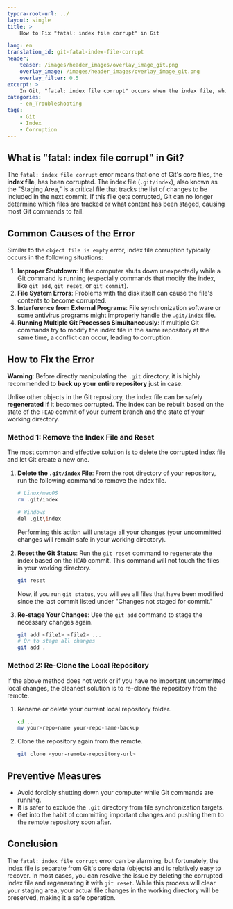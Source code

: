 ```yaml
---
typora-root-url: ../
layout: single
title: >
    How to Fix "fatal: index file corrupt" in Git

lang: en
translation_id: git-fatal-index-file-corrupt
header:
    teaser: /images/header_images/overlay_image_git.png
    overlay_image: /images/header_images/overlay_image_git.png
    overlay_filter: 0.5
excerpt: >
    In Git, "fatal: index file corrupt" occurs when the index file, which tracks the staging area, is damaged. This article explains the cause of the error and how to fix it.
categories:
    - en_Troubleshooting
tags:
    - Git
    - Index
    - Corruption
---
```


## What is "fatal: index file corrupt" in Git?

The `fatal: index file corrupt` error means that one of Git's core files, the **index file**, has been corrupted. The index file (`.git/index`), also known as the "Staging Area," is a critical file that tracks the list of changes to be included in the next commit. If this file gets corrupted, Git can no longer determine which files are tracked or what content has been staged, causing most Git commands to fail.

## Common Causes of the Error

Similar to the `object file is empty` error, index file corruption typically occurs in the following situations:

1.  **Improper Shutdown**: If the computer shuts down unexpectedly while a Git command is running (especially commands that modify the index, like `git add`, `git reset`, or `git commit`).
2.  **File System Errors**: Problems with the disk itself can cause the file's contents to become corrupted.
3.  **Interference from External Programs**: File synchronization software or some antivirus programs might improperly handle the `.git/index` file.
4.  **Running Multiple Git Processes Simultaneously**: If multiple Git commands try to modify the index file in the same repository at the same time, a conflict can occur, leading to corruption.

## How to Fix the Error

**Warning**: Before directly manipulating the `.git` directory, it is highly recommended to **back up your entire repository** just in case.

Unlike other objects in the Git repository, the index file can be safely **regenerated** if it becomes corrupted. The index can be rebuilt based on the state of the `HEAD` commit of your current branch and the state of your working directory.

### Method 1: Remove the Index File and Reset

The most common and effective solution is to delete the corrupted index file and let Git create a new one.

1.  **Delete the `.git/index` File**:
    From the root directory of your repository, run the following command to remove the index file.
    ```bash
    # Linux/macOS
    rm .git/index

    # Windows
    del .git\index
    ```
    Performing this action will unstage all your changes (your uncommitted changes will remain safe in your working directory).

2.  **Reset the Git Status**:
    Run the `git reset` command to regenerate the index based on the `HEAD` commit. This command will not touch the files in your working directory.
    ```bash
    git reset
    ```
    Now, if you run `git status`, you will see all files that have been modified since the last commit listed under "Changes not staged for commit."

3.  **Re-stage Your Changes**:
    Use the `git add` command to stage the necessary changes again.
    ```bash
    git add <file1> <file2> ...
    # Or to stage all changes
    git add .
    ```

### Method 2: Re-Clone the Local Repository

If the above method does not work or if you have no important uncommitted local changes, the cleanest solution is to re-clone the repository from the remote.

1.  Rename or delete your current local repository folder.
    ```bash
    cd ..
    mv your-repo-name your-repo-name-backup
    ```

2.  Clone the repository again from the remote.
    ```bash
    git clone <your-remote-repository-url>
    ```

## Preventive Measures

-   Avoid forcibly shutting down your computer while Git commands are running.
-   It is safer to exclude the `.git` directory from file synchronization targets.
-   Get into the habit of committing important changes and pushing them to the remote repository soon after.

## Conclusion

The `fatal: index file corrupt` error can be alarming, but fortunately, the index file is separate from Git's core data (objects) and is relatively easy to recover. In most cases, you can resolve the issue by deleting the corrupted index file and regenerating it with `git reset`. While this process will clear your staging area, your actual file changes in the working directory will be preserved, making it a safe operation.
